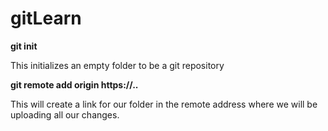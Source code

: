 # gitLearn

<b>git init</b><br/>
<p>This initializes an empty folder to be a git repository</p>

<b>git remote add origin https://..</b>
<p>This will create a link for our folder in the remote address where we will be uploading all our changes.</p>
